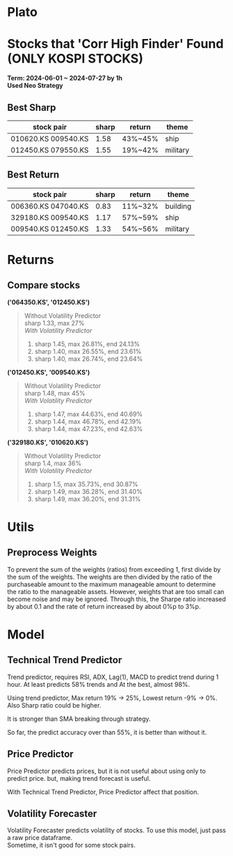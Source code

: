 # Plato

# Stocks that 'Corr High Finder' Found (ONLY KOSPI STOCKS)

**Term: 2024-06-01 ~ 2024-07-27 by 1h**  
**Used Neo Strategy**

## Best Sharp

| stock pair | sharp | return | theme |
|------------|-------|--------|-------|
|010620.KS 009540.KS|1.58|43%~45%|ship|
|012450.KS 079550.KS|1.55|19%~42%|military|

## Best Return

| stock pair | sharp | return | theme |
|------------|-------|--------|-------|
|006360.KS 047040.KS|0.83|11%~32%|building|
|329180.KS 009540.KS|1.17|57%~59%|ship|
|009540.KS 012450.KS|1.33|54%~56%|military|

# Returns

## Compare stocks
**('064350.KS', '012450.KS')**
> Without Volatility Predictor   
sharp 1.33, max 27%  
> *With Volatility Predictor*  
> 1. sharp 1.45, max 26.81%, end 24.13%  
> 2. sharp 1.40, max 26.55%, end 23.61%
> 3. sharp 1.40, max 26.74%, end 23.64%

**('012450.KS', '009540.KS')**  
> Without Volatility Predictor  
sharp 1.48, max 45%  
> *With Volatility Predictor*  
> 1. sharp 1.47, max 44.63%, end 40.69%
> 2. sharp 1.44, max 46.78%, end 42.19%
> 3. sharp 1.44, max 47.23%, end 42.63%

**('329180.KS', '010620.KS')**  
> Without Volatility Predictor  
sharp 1.4, max 36%  
> *With Volatility Predictor*  
> 1. sharp 1.5, max 35.73%, end 30.87%  
> 2. sharp 1.49, max 36.28%, end 31.40%
> 3. sharp 1.49, max 36.20%, end 31.31%

# Utils

## Preprocess Weights

To prevent the sum of the weights (ratios) from exceeding 1, first divide by the sum of the weights. The weights are then divided by the ratio of the purchaseable amount to the maximum manageable amount to determine the ratio to the manageable assets.
However, weights that are too small can become noise and may be ignored. Through this, the Sharpe ratio increased by about 0.1 and the rate of return increased by about 0%p to 3%p.

# Model

## Technical Trend Predictor

Trend predictor, requires RSI, ADX, Lag(1), MACD to predict trend during 1 hour. At least predicts 58% trends and At the best, almost 98%.

Using trend predictor, Max return 19% -> 25%, Lowest return -9% -> 0%. Also Sharp ratio could be higher.

It is stronger than SMA breaking through strategy.

So far, the predict accuracy over than 55%, it is better than without it.

## Price Predictor

Price Predictor predicts prices, but it is not useful about using only to predict price. but, making trend forecast is useful. 

With Technical Trend Predictor, Price Predictor affect that position.

## Volatility Forecaster

Volatility Forecaster predicts volatility of stocks. To use this model, just pass a raw price dataframe.  
Sometime, it isn't good for some stock pairs.
